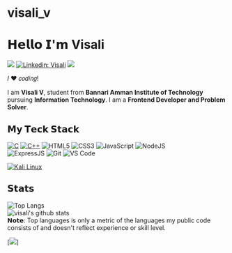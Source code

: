 # visali_v
# 𝗛𝗲𝗹𝗹𝗼 𝗜'𝗺 Visali

[![](https://img.shields.io/badge/-@visali-%23181717?style=flat-square&logo=github)](https://github.com/visali1263)
[![Linkedin: Visali](https://img.shields.io/badge/-@visali-blue?style=flat-square&logo=Linkedin&logoColor=white&link=https://www.linkedin.com/in/ghazi-khan/)](https://www.linkedin.com/in/visali-v-8b4968200/)
[![](https://img.shields.io/website?color=0ab9e6&style=flat-square&up_message=visali_portfolio&url=https%3A%2F%2Fxlbd.me)](https://visali1263.github.io/visali-s_portfolio/#hero)

𝐼 ❤️ 𝑐𝑜𝑑𝑖𝑛𝑔!

I am **Visali V**, student from **Bannari Amman Institute of Technology** pursuing **Information Technology**. I am a **Frontend Developer and Problem Solver**.

<!-- :computer: 𝙎𝙚𝙡𝙛-𝙩𝙝𝙤𝙪𝙜𝙝𝙩 𝙗𝙖𝙘𝙠-𝙚𝙣𝙙 𝙀𝙣𝙜𝙞𝙣𝙚𝙚𝙧 𝙖𝙣𝙙 𝙘𝙤𝙢𝙥𝙚𝙩𝙞𝙩𝙞𝙫𝙚 𝙥𝙧𝙤𝙜𝙧𝙖𝙢𝙢𝙚𝙧. -->

## 𝗠𝘆 𝗧𝗲𝗰𝗸 𝗦𝘁𝗮𝗰𝗸

<a href="https://github.com/search?q=user%3ADenverCoder1+language%3Ac"><img alt="C" src="https://custom-icon-badges.demolab.com/badge/C-03599C.svg?logo=c-in-hexagon&logoColor=white"></a>
<a href="https://github.com/search?q=user%3ADenverCoder1+language%3Acpp"><img alt="C++" src="https://custom-icon-badges.demolab.com/badge/C++-9C033A.svg?logo=cpp2&logoColor=white"></a>
![HTML5](https://img.shields.io/badge/-HTML5-%23E44D27?style=flat-square&logo=html5&logoColor=ffffff)
![CSS3](https://img.shields.io/badge/-CSS3-%231572B6?style=flat-square&logo=css3)
![JavaScript](https://img.shields.io/badge/-JavaScript-%23F7DF1C?style=flat-square&logo=javascript&logoColor=000000&labelColor=%23F7DF1C&color=%23FFCE5A)
![NodeJS](https://img.shields.io/badge/-NodeJS-%23F05032?style=flat-square&logo=node.js&logoColor=%23ffffff)<br>
![ExpressJS](https://img.shields.io/badge/-ExpressJS-%23F05032?style=flat-square&logo=git&logoColor=%23ffffff)
![Git](https://img.shields.io/badge/-Git-%23F05032?style=flat-square&logo=git&logoColor=%23ffffff)
![VS Code](https://img.shields.io/badge/-VSCode-%23007ACC?style=flat-square&logo=visual-studio-code)

<a href="#"><img alt="Kali Linux" src="https://img.shields.io/badge/Kali%20Linux-1793D1.svg?logo=kali-linux&logoColor=white"></a>


## 𝗦𝘁𝗮𝘁𝘀
![Top Langs](https://github-readme-stats.vercel.app/api/top-langs/?username=visali1263&theme=dracula)<br>
![visali's github stats](https://github-readme-stats.vercel.app/api?username=visali1263&show_icons=true&theme=dracula)
<br>
𝗡𝗼𝘁𝗲: Top languages is only a metric of the languages my public code consists of and doesn't reflect experience or skill level.

[![](https://github-profile-trophy.vercel.app/?username=visali1263)]
